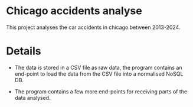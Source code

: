 # Chicago accidents analyse

This project analyses the car accidents in chicago between 2013-2024.

# Details

- The data is stored in a CSV file as raw data, the program contains an end-point to load the data from the CSV file into a normalised NoSQL DB.

- The program contains a few more end-points for receiving parts of the data analysed.


